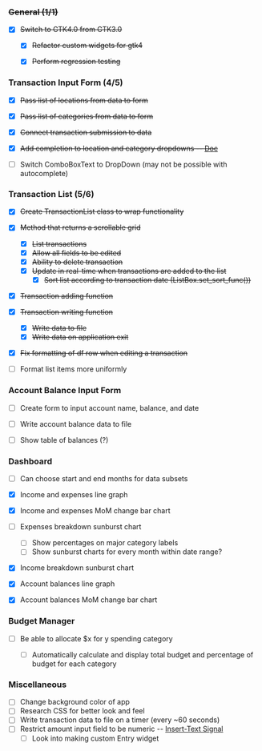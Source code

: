 ### ~~General (1/1)~~
- [X] ~~Switch to GTK4.0 from GTK3.0~~
  - [X] ~~Refactor custom widgets for gtk4~~
  - [X] ~~Perform regression testing~~


### Transaction Input Form (4/5)
- [X] ~~Pass list of locations from data to form~~
- [X] ~~Pass list of categories from data to form~~
- [X] ~~Connect transaction submission to data~~
- [X] ~~Add completion to location and category dropdowns -- [Doc](https://docs.gtk.org/gtk3/class.EntryCompletion.html)~~
- [ ] Switch ComboBoxText to DropDown (may not be possible with autocomplete)
  

### Transaction List (5/6)
- [X] ~~Create TransactionList class to wrap functionality~~
- [X] ~~Method that returns a scrollable grid~~ 
  - [X] ~~List transactions~~
  - [X] ~~Allow all fields to be edited~~
  - [X] ~~Ability to delete transaction~~
  - [X] ~~Update in real-time when transactions are added to the list~~
    - [X] ~~Sort list according to transaction date (ListBox.set_sort_func())~~
- [X] ~~Transaction adding function~~
- [X] ~~Transaction writing function~~
  - [X] ~~Write data to file~~
  - [X] ~~Write data on application exit~~
- [X] ~~Fix formatting of df row when editing a transaction~~
- [ ] Format list items more uniformly


### Account Balance Input Form
- [ ] Create form to input account name, balance, and date
- [ ] Write account balance data to file
- [ ] Show table of balances (?)


### Dashboard
- [ ] Can choose start and end months for data subsets
- [X] Income and expenses line graph
- [X] Income and expenses MoM change bar chart
- [ ] Expenses breakdown sunburst chart
  - [ ] Show percentages on major category labels
  - [ ] Show sunburst charts for every month within date range?
- [X] Income breakdown sunburst chart
- [X] Account balances line graph
- [X] Account balances MoM change bar chart


### Budget Manager
- [ ] Be able to allocate $x for y spending category
  - [ ] Automatically calculate and display total budget and percentage of budget for each category


### Miscellaneous
- [ ] Change background color of app
- [ ] Research CSS for better look and feel
- [ ] Write transaction data to file on a timer (every ~60 seconds)
- [ ] Restrict amount input field to be numeric -- [Insert-Text Signal](https://docs.gtk.org/gtk4/signal.Editable.insert-text.html)
  - [ ] Look into making custom Entry widget